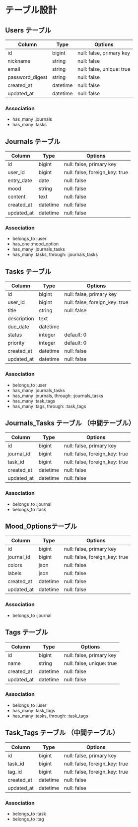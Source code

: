 # テーブル設計

## Users テーブル
| Column             | Type     | Options                   |
| ------------------ | -------- | ------------------------- |
| id                 | bigint   | null: false, primary key  |
| nickname           | string   | null: false               |
| email              | string   | null: false, unique: true |
| password_digest    | string   | null: false               |
| created_at         | datetime | null: false               |
| updated_at         | datetime | null: false               |
### Association
 - has_many :journals
 - has_many :tasks

## Journals テーブル
| Column             | Type     | Options                        |
| ------------------ | -------- | ------------------------------ |
| id                 | bigint   | null: false, primary key       |
| user_id            | bigint   | null: false, foreign_key: true |
| entry_date         | date     | null: false                    |
| mood               | string   | null: false                    |
| content            | text     | null: false                    |
| created_at         | datetime | null: false                    |
| updated_at         | datetime | null: false                    |
### Association
 - belongs_to :user
 - has_one :mood_option
 - has_many :journals_tasks
 - has_many :tasks, through: :journals_tasks

## Tasks テーブル
| Column             | Type     | Options                        |
| ------------------ | -------- | ------------------------------ |
| id                 | bigint   | null: false, primary key       |
| user_id            | bigint   | null: false, foreign_key: true |
| title              | string   | null: false                    |
| description        | text     |                                |
| due_date           | datetime |                                |
| status             | integer  | default: 0                     |
| priority           | integer  | default: 0                     |
| created_at         | datetime | null: false                    |
| updated_at         | datetime | null: false                    |
### Association
 - belongs_to :user
 - has_many :journals_tasks
 - has_many :journals, through: :journals_tasks
 - has_many :task_tags
 - has_many :tags, through: :task_tags

## Journals_Tasks テーブル （中間テーブル）
| Column             | Type     | Options                        |
| ------------------ | -------- | ------------------------------ |
| id                 | bigint   | null: false, primary key       |
| journal_id         | bigint   | null: false, foreign_key: true |
| task_id            | bigint   | null: false, foreign_key: true |
| created_at         | datetime | null: false                    |
| updated_at         | datetime | null: false                    |
### Association
 - belongs_to :journal
 - belongs_to :task

## Mood_Optionsテーブル
| Column             | Type     | Options                        |
| ------------------ | -------- | ------------------------------ |
| id                 | bigint   | null: false, primary key       |
| journal_id         | bigint   | null: false, foreign_key: true |
| colors             | json     | null: false                    |
| labels             | json     | null: false                    |
| created_at         | datetime | null: false                    |
| updated_at         | datetime | null: false                    |
### Association
 - belongs_to :journal

## Tags テーブル
| Column             | Type     | Options                        |
| ------------------ | -------- | ------------------------------ |
| id                 | bigint   | null: false, primary key       |
| name               | string   | null: false, unique: true      |
| created_at         | datetime | null: false                    |
| updated_at         | datetime | null: false                    |
### Association
 - belongs_to :user
 - has_many :task_tags
 - has_many :tasks, through: :task_tags

## Task_Tags テーブル （中間テーブル）
| Column             | Type     | Options                        |
| ------------------ | -------- | ------------------------------ |
| id                 | bigint   | null: false, primary key       |
| task_id            | bigint   | null: false, foreign_key: true |
| tag_id             | bigint   | null: false, foreign_key: true |
| created_at         | datetime | null: false                    |
| updated_at         | datetime | null: false                    |
### Association
 - belongs_to :task
 - belongs_to :tag